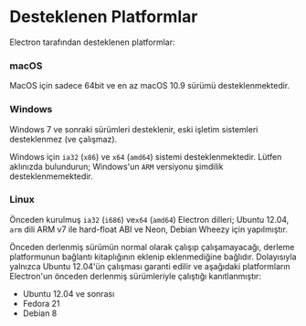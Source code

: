 # Desteklenen Platformlar

Electron tarafından desteklenen platformlar:

### macOS

MacOS için sadece 64bit ve en az macOS 10.9 sürümü desteklenmektedir.

### Windows

Windows 7 ve sonraki sürümleri desteklenir, eski işletim sistemleri desteklenmez (ve çalışmaz).

Windows için `ia32` (`x86`) ve `x64` (`amd64`) sistemi desteklenmektedir. Lütfen aklınızda bulundurun; Windows'un `ARM` versiyonu şimdilik desteklenmemektedir.

### Linux

Önceden kurulmuş `ia32` (`i686`) ve`x64` (`amd64`) Electron dilleri; Ubuntu 12.04, `arm` dili ARM v7 ile hard-float ABI ve Neon, Debian Wheezy için yapılmıştır.

Önceden derlenmiş sürümün normal olarak çalışıp çalışamayacağı, derleme platformunun bağlantı kitaplığının eklenip eklenmediğine bağlıdır. Dolayısıyla yalnızca Ubuntu 12.04'ün çalışması garanti edilir ve aşağıdaki platformların Electron'un önceden derlenmiş sürümleriyle çalıştığı kanıtlanmıştır:

* Ubuntu 12.04 ve sonrası
* Fedora 21
* Debian 8